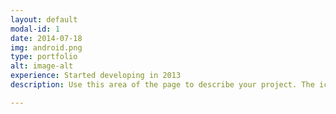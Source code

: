 ```yaml
---
layout: default
modal-id: 1
date: 2014-07-18
img: android.png
type: portfolio
alt: image-alt
experience: Started developing in 2013
description: Use this area of the page to describe your project. The icon above is part of a free icon set by <a href="https://sellfy.com/p/8Q9P/jV3VZ/">Flat Icons</a>. On their website, you can download their free set with 16 icons, or you can purchase the entire set with 146 icons for only $12!

---
```

